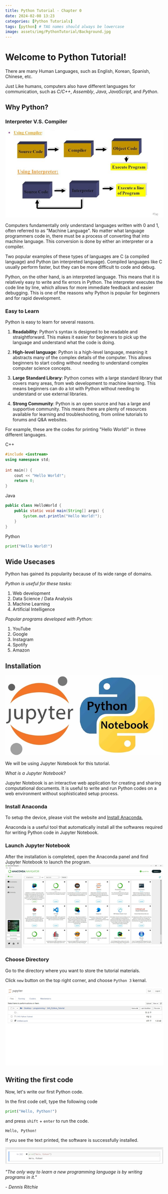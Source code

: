 ```yaml
---
title: Python Tutorial - Chapter 0
date: 2024-02-08 13:23
categories: [Python Tutorials]
tags: [python] # TAG names should always be lowercase
image: assets/img/PythonTutorial/Background.jpg
---
```


# Welcome to Python Tutorial!

There are many Human Languages, such as English, Korean, Spanish, Chinese, etc.

Just Like humans, computers also have different languages for communication, such as _C/C++_, _Assembly_, _Java_, _JavaScript_, and _Python_.

## Why Python?

### Interpreter V.S. Compiler

![Compiler V.S. Interpreter](assets/img/PythonTutorial/interpreter_compiler.jpg)

Computers fundamentally only understand languages written with 0 and 1, often referred to as "Machine Language". No matter what language programmers code in, there must be a process of converting that into machine language. This conversion is done by either an interpreter or a compiler.

Two popular examples of these types of languages are C (a compiled language) and Python (an interpreted language). Compiled languages like C usually perform faster, but they can be more difficult to code and debug.

Python, on the other hand, is an interpreted language. This means that it is relatively easy to write and fix errors in Python. The interpreter executes the code line by line, which allows for more immediate feedback and easier debugging. This is one of the reasons why Python is popular for beginners and for rapid development.

### Easy to Learn

Python is easy to learn for several reasons.

1. **Readability**: Python's syntax is designed to be readable and straightforward. This makes it easier for beginners to pick up the language and understand what the code is doing.

2. **High-level language**: Python is a high-level language, meaning it abstracts many of the complex details of the computer. This allows beginners to start coding without needing to understand complex computer science concepts.

3. **Large Standard Library**: Python comes with a large standard library that covers many areas, from web development to machine learning. This means beginners can do a lot with Python without needing to understand or use external libraries.

4. **Strong Community**: Python is an open source and has a large and supportive community. This means there are plenty of resources available for learning and troubleshooting, from online tutorials to forums and Q&A websites.

For example, these are the codes for printing "Hello World!" in three different languages.

C++

```cpp
#include <iostream>
using namespace std;

int main() {
    cout << "Hello World!";
    return 0;
}
```

Java

```java
public class HelloWorld {
    public static void main(String[] args) {
        System.out.println("Hello World!");
    }
}
```

Python

```python
print("Hello World!")
```

## Wide Usecases

Python has gained its popularity because of its wide range of domains.

_Python is useful for these tasks:_

1. Web development
2. Data Science / Data Analysis
3. Machine Learning
4. Artificial Intelligence

_Popular programs developed with Python:_

1. YouTube
2. Google
3. Instagram
4. Spotify
5. Amazon

## Installation

![Jupyter Notebook](assets/img/PythonTutorial/jupyter_notebook.jpg)

We will be using Jupyter Notebook for this tutorial.

_What is a Jupyter Notebook?_

Jupyter Notebook is an interactive web application for creating and sharing computational documents.
It is useful to write and run Python codes on a web environment without sophisticated setup process.

### Install Anaconda

To setup the device, please visit the website and
[Install Anaconda.](https://www.anaconda.com/download)

Anaconda is a useful tool that automatically install all the softwares required for writing Python code in Jupyter Notebook.

### Launch Jupyter Notebook

After the installation is completed, open the Anaconda panel and find Jupyter Notebook to launch the program.
![Anaconda](assets/img/PythonTutorial/anaconda_launch.jpg)

### Choose Directory

Go to the directory where you want to store the tutorial materials.

Click `new` button on the top right corner, and choose `Python 3` kernal.

![Jupyter_Directory](assets/img/PythonTutorial/Jupyter_directory.jpg)

## Writing the first code

Now, let's write our first Python code.

In the first code cell, type the following code

```python
print("Hello, Python!")
```

and press `shift` + `enter` to run the code.

    Hello, Python!

If you see the text printed, the software is successfully installed.

![HelloPython](assets/img/PythonTutorial/HelloPython.jpg)

_"The only way to learn a new programming language is by writing programs in it."_

_- Dennis Ritchie_
